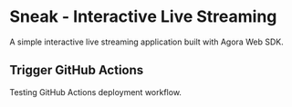 # Sneak - Interactive Live Streaming

A simple interactive live streaming application built with Agora Web SDK.

## Trigger GitHub Actions

Testing GitHub Actions deployment workflow. 
